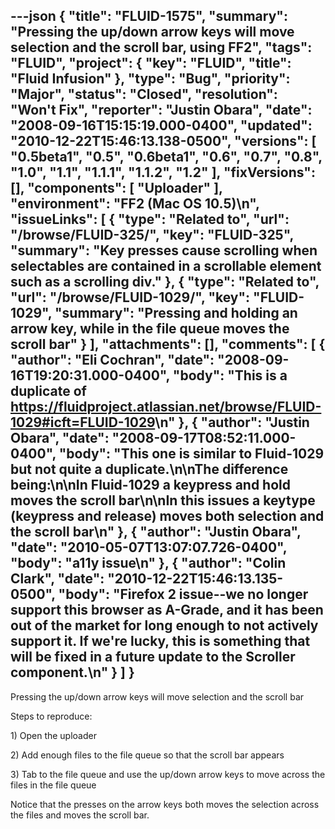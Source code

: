 ---json
{
  "title": "FLUID-1575",
  "summary": "Pressing the up/down arrow keys will move selection and the scroll bar, using FF2",
  "tags": "FLUID",
  "project": {
    "key": "FLUID",
    "title": "Fluid Infusion"
  },
  "type": "Bug",
  "priority": "Major",
  "status": "Closed",
  "resolution": "Won't Fix",
  "reporter": "Justin Obara",
  "date": "2008-09-16T15:15:19.000-0400",
  "updated": "2010-12-22T15:46:13.138-0500",
  "versions": [
    "0.5beta1",
    "0.5",
    "0.6beta1",
    "0.6",
    "0.7",
    "0.8",
    "1.0",
    "1.1",
    "1.1.1",
    "1.1.2",
    "1.2"
  ],
  "fixVersions": [],
  "components": [
    "Uploader"
  ],
  "environment": "FF2 (Mac OS 10.5)\n",
  "issueLinks": [
    {
      "type": "Related to",
      "url": "/browse/FLUID-325/",
      "key": "FLUID-325",
      "summary": "Key presses cause scrolling when selectables are contained in a scrollable element such as a scrolling div."
    },
    {
      "type": "Related to",
      "url": "/browse/FLUID-1029/",
      "key": "FLUID-1029",
      "summary": "Pressing and holding an arrow key, while in the file queue moves the scroll bar"
    }
  ],
  "attachments": [],
  "comments": [
    {
      "author": "Eli Cochran",
      "date": "2008-09-16T19:20:31.000-0400",
      "body": "This is a duplicate of <https://fluidproject.atlassian.net/browse/FLUID-1029#icft=FLUID-1029>\n"
    },
    {
      "author": "Justin Obara",
      "date": "2008-09-17T08:52:11.000-0400",
      "body": "This  one is similar to Fluid-1029 but not quite a duplicate.\n\nThe difference being:\n\nIn Fluid-1029 a keypress and hold moves the scroll bar\n\nIn this issues a keytype (keypress and release) moves both selection and the scroll bar\n"
    },
    {
      "author": "Justin Obara",
      "date": "2010-05-07T13:07:07.726-0400",
      "body": "a11y issue\n"
    },
    {
      "author": "Colin Clark",
      "date": "2010-12-22T15:46:13.135-0500",
      "body": "Firefox 2 issue--we no longer support this browser as A-Grade, and it has been out of the market for long enough to not actively support it. If we're lucky, this is something that will be fixed in a future update to the Scroller component.\n"
    }
  ]
}
---
Pressing the up/down arrow keys will move selection and the scroll bar

Steps to reproduce:

1\) Open the uploader

2\) Add enough files to the file queue so that the scroll bar appears

3\) Tab to the file queue and use the up/down arrow keys to move across the files in the file queue

Notice that the presses on the arrow keys both moves the selection across the files and moves the scroll bar.

        